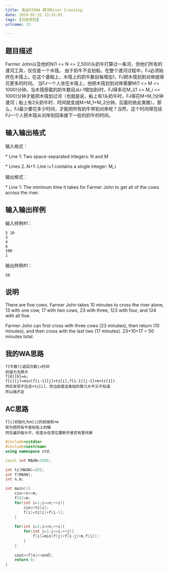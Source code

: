 ```yaml
---
title: 洛谷P2904 跨河River Crossing
date: 2019-02-22 13:52:01
tags: [动态规划]
urlname: 33

---
```

<!--markdown-->
## 题目描述

Farmer John以及他的N(1 <= N <= 2,500)头奶牛打算过一条河，但他们所有的渡河工具，仅仅是一个木筏。  由于奶牛不会划船，在整个渡河过程中，FJ必须始终在木筏上。在这个基础上，木筏上的奶牛数目每增加1，FJ把木筏划到对岸就得花更多的时间。  当FJ一个人坐在木筏上，他把木筏划到对岸需要M(1 <= M <=  1000)分钟。当木筏搭载的奶牛数目从i-1增加到i时，FJ得多花M_i(1 <= M_i <=  1000)分钟才能把木筏划过河（也就是说，船上有1头奶牛时，FJ得花M+M_1分钟渡河；船上有2头奶牛时，时间就变成M+M_1+M_2分钟。后面的依此类推）。那么，FJ最少要花多少时间，才能把所有奶牛带到对岸呢？当然，这个时间得包括FJ一个人把木筏从对岸划回来接下一批的奶牛的时间。

## 输入输出格式

输入格式：

\* Line 1: Two space-separated integers: N and M

\* Lines 2..N+1: Line i+1 contains a single integer: M_i

输出格式：

\* Line 1: The minimum time it takes for Farmer John to get all of the cows across the river.

## 输入输出样例

输入样例#1：

```
5 10 
3 
4 
6 
100 
1 
```

输出样例#1：

```
50 
```

## 说明

There are five cows. Farmer John takes 10 minutes to cross the river  alone, 13 with one cow, 17 with two cows, 23 with three, 123 with four,  and 124 with all five.

Farmer John can first cross with three cows (23 minutes), then return  (10 minutes), and then cross with the last two (17 minutes). 23+10+17 =  50 minutes total.

## 我的WA思路

```
f[牛数][返回次数]=时间
初值为无限大
f[0][0]=m;
f[i][j]=min(f[i-1][j]+tz[i],f[i-1][j-1]+m+tz[1])
然后发现不应该+tz[i]，而当前是这条船的第几头牛又不知道
所以搞不定
```

## AC思路

```
f[i]初始化为m[i]的前缀和+m
即为把所有牛装到船上的解
然后遍历每头牛，检查从任意位置断开是否有更优解
```

```cpp
#include<cstdio>
#include<iostream>
using namespace std;

const int MAXN=2505;

int tz[MAXN]={0};
int f[MAXN];
int n,m;

int main(){
	cin>>n>>m;
	f[0]=m;
	for(int i=1;i<=n;++i){
		cin>>tz[i];
		f[i]=tz[i]+f[i-1];
	}
	
	for(int i=2;i<=n;++i){
		for(int j=1;j<=i;++j){
			f[i]=min(f[j]+f[i-j]+m,f[i]);
		}
	}
	
	cout<<f[n]<<endl;
	return 0;
}
```

